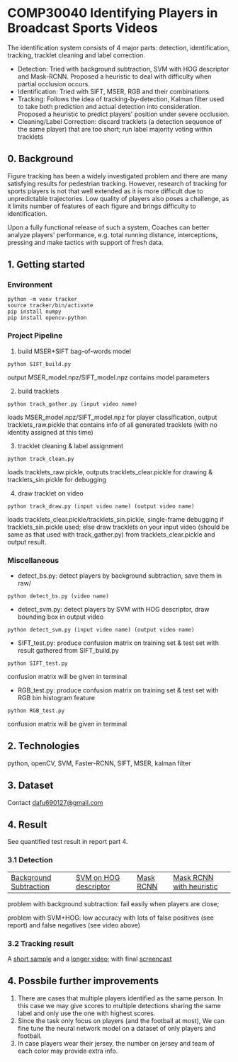 # COMP30040 Identifying Players in Broadcast Sports Videos
The identification system consists of 4 major parts: detection, identification, tracking, tracklet cleaning and label correction.
 - Detection: Tried with background subtraction, SVM with HOG descriptor and Mask-RCNN. Proposed a heuristic to deal with difficulty when partial occlusion occurs.
 - Identification: Tried with SIFT, MSER, RGB and their combinations
 - Tracking: Follows the idea of tracking-by-detection, Kalman filter used to take both prediction and actual detection into consideration. Proposed a heuristic to predict players' position under severe occlusion.
 - Cleaning/Label Correction: discard tracklets (a detection sequence of the same player) that are too short; run label majority voting within tracklets


## 0. Background
Figure tracking has been a widely investigated problem and there are many satisfying results for pedestrian tracking. However, research of tracking for
sports players is not that well extended as it is more difficult due to unpredictable trajectories. Low quality of players also poses a challenge, as it limits number of features of each figure and brings difficulty to identification.

Upon a fully functional release of such a system, Coaches can better analyze players' performance, e.g. total running distance, interceptions, pressing and make tactics with support of fresh data.


## 1. Getting started
### Environment
```
python -m venv tracker
source tracker/bin/activate
pip install numpy
pip install opencv-python
```
### Project Pipeline
1. build MSER+SIFT bag-of-words model
```
python SIFT_build.py
```
output MSER_model.npz/SIFT_model.npz contains model parameters

2. build tracklets
```
python track_gather.py (input video name)
```
loads MSER_model.npz/SIFT_model.npz for player classification, output tracklets_raw.pickle that contains info of all generated tracklets (with no identity assigned at this time)

3. tracklet cleaning & label assignment
```
python track_clean.py
```
loads tracklets_raw.pickle, outputs tracklets_clear.pickle for drawing & tracklets_sin.pickle for debugging

4. draw tracklet on video
```
python track_draw.py (input video name) (output video name)
```
loads tracklets_clear.pickle/tracklets_sin.pickle, single-frame debugging if tracklets_sin.pickle used; else draw tracklets on your input video (should be same as that used with track_gather.py) from tracklets_clear.pickle and output result.

### Miscellaneous
 - detect_bs.py: detect players by background subtraction, save them in raw/
  ```
  python detect_bs.py (video name)
  ```
 - detect_svm.py: detect players by SVM with HOG descriptor, draw bounding box in output video
```
python detect_svm.py (input video name) (output video name)
```
 - SIFT_test.py: produce confusion matrix on training set & test set with result gathered from SIFT_build.py
```
python SIFT_test.py
```
confusion matrix will be given in terminal

 - RGB_test.py: produce confusion matrix on training set & test set with RGB bin histogram feature
```
python RGB_test.py
```
confusion matrix will be given in terminal


## 2. Technologies
python, openCV, SVM, Faster-RCNN, SIFT, MSER, kalman filter


## 3. Dataset
Contact dafu690127@gmail.com


## 4. Result
See quantified test result in report part 4. 
### 3.1 Detection
<table>
    <tr>
        <td><a href="https://youtu.be/E42bov8eKG4">Background Subtraction</a></td>
        <td><a href="https://youtu.be/NFJGG6RujWI">SVM on HOG descriptor</a></td>
        <td><a href="https://youtu.be/s_j1o5R5tOo">Mask RCNN</a></td>
        <td><a href="https://youtu.be/zu8DvtoVZTs">Mask RCNN with heuristic</a></td>
    </tr>
</table>
problem with background subtraction: fail easily when players are close;

problem with SVM+HOG: low accuracy with lots of false positives (see report) and false negatives (see video above)

### 3.2 Tracking result
A [short sample](https://youtu.be/91GWq3lQm2Q) and a [longer video](https://youtu.be/CocZy02Ttpw); with final [screencast](https://youtu.be/AA-iH8KUEHI)

## 4. Possbile further improvements
1. There are cases that multiple players identified as the same person. In this case we may give scores to multiple detections sharing the same label and only use the one with highest scores.
2. Since the task only focus on players (and the football at most), We can fine tune the neural network model on a dataset of only players and football.
3. In case players wear their jersey, the number on jersey and team of each color may provide extra info.